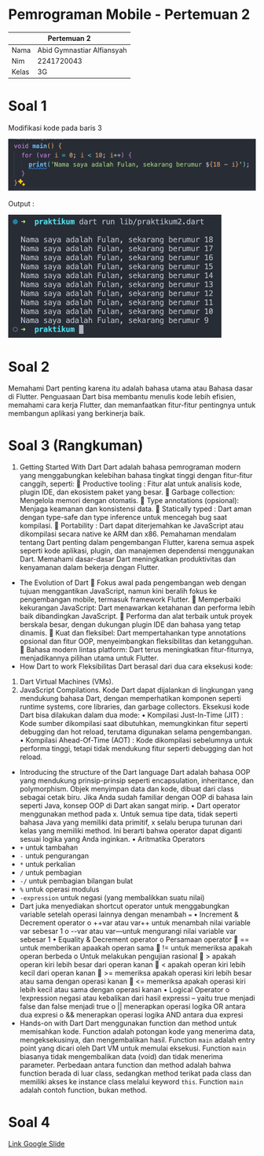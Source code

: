 # Pemrograman Mobile - Pertemuan 2

<table>
    <thead>
        <th style="text-align: center;" colspan="2">Pertemuan 2</th>
    </thead>
    <tbody>
        <tr>
            <td>Nama</td>
            <td>Abid Gymnastiar Alfiansyah</td>
        </tr>
        <tr>
            <td>Nim</td>
            <td>2241720043</td>
        </tr>
        <tr>
            <td>Kelas</td>
            <td>3G</td>
        </tr>
    </tbody>
</table>

# Soal 1

Modifikasi kode pada baris 3

![kode soal no 1](../../docs/pertemuan_02_1.png)

Output :

![hasil kode soal no 1](../../docs/pertemuan_02_2.png)

# Soal 2

Memahami Dart penting karena itu adalah bahasa utama atau Bahasa dasar di Flutter. Penguasaan Dart bisa membantu menulis kode lebih efisien, memahami cara kerja Flutter, dan memanfaatkan fitur-fitur pentingnya untuk membangun aplikasi yang berkinerja baik.

# Soal 3 (Rangkuman)

1. Getting Started With Dart
   Dart adalah bahasa pemrograman modern yang menggabungkan kelebihan bahasa tingkat tinggi dengan fitur-fitur canggih, seperti:
    Productive tooling : Fitur alat untuk analisis kode, plugin IDE, dan ekosistem paket yang besar.
    Garbage collection: Mengelola memori dengan otomatis.
    Type annotations (opsional): Menjaga keamanan dan konsistensi data.
    Statically typed : Dart aman dengan type-safe dan type inference untuk mencegah bug saat kompilasi.
    Portability : Dart dapat diterjemahkan ke JavaScript atau dikompilasi secara native ke ARM dan x86.
   Pemahaman mendalam tentang Dart penting dalam pengembangan Flutter, karena semua aspek seperti kode aplikasi, plugin, dan manajemen dependensi menggunakan Dart. Memahami dasar-dasar Dart meningkatkan produktivitas dan kenyamanan dalam bekerja dengan Flutter.

- The Evolution of Dart
   Fokus awal pada pengembangan web dengan tujuan menggantikan JavaScript, namun kini beralih fokus ke pengembangan mobile, termasuk framework Flutter.
   Memperbaiki kekurangan JavaScript: Dart menawarkan ketahanan dan performa lebih baik dibandingkan JavaScript.
   Performa dan alat terbaik untuk proyek berskala besar, dengan dukungan plugin IDE dan bahasa yang tetap dinamis.
   Kuat dan fleksibel: Dart mempertahankan type annotations opsional dan fitur OOP, menyeimbangkan fleksibilitas dan ketangguhan.
   Bahasa modern lintas platform: Dart terus meningkatkan fitur-fiturnya, menjadikannya pilihan utama untuk Flutter.
- How Dart to work
  Fleksibilitas Dart berasal dari dua cara eksekusi kode:

1. Dart Virtual Machines (VMs).
2. JavaScript Compilations.
   Kode Dart dapat dijalankan di lingkungan yang mendukung bahasa Dart, dengan memperhatikan komponen seperti runtime systems, core libraries, dan garbage collectors. Eksekusi kode Dart bisa dilakukan dalam dua mode:
   • Kompilasi Just-In-Time (JIT) : Kode sumber dikompilasi saat dibutuhkan, memungkinkan fitur seperti debugging dan hot reload, terutama digunakan selama pengembangan.
   • Kompilasi Ahead-Of-Time (AOT) : Kode dikompilasi sebelumnya untuk performa tinggi, tetapi tidak mendukung fitur seperti debugging dan hot reload.

- Introducing the structure of the Dart language
  Dart adalah bahasa OOP yang mendukung prinsip-prinsip seperti encapsulation, inheritance, dan polymorphism. Objek menyimpan data dan kode, dibuat dari class sebagai cetak biru. Jika Anda sudah familiar dengan OOP di bahasa lain seperti Java, konsep OOP di Dart akan sangat mirip.
  • Dart operator
  menggunakan method pada x. Untuk semua tipe data, tidak seperti bahasa Java yang memiliki data primitif, x selalu berupa turunan dari kelas yang memiliki method. Ini berarti bahwa operator dapat diganti sesuai logika yang Anda inginkan.
  • Aritmatika Operators
- `+` untuk tambahan
- `-` untuk pengurangan
- `*` untuk perkalian
- `/` untuk pembagian
- `-/` untuk pembagian bilangan bulat
- `%` untuk operasi modulus
- `-expression` untuk negasi (yang membalikkan suatu nilai)
- Dart juka menyediakan shortcut operator untuk menggabungkan variable setelah operasi lainnya dengan menambah `=`
  • Increment & Decrement operator
  o ++var atau var++ untuk menambah nilai variable var sebesar 1
  o --var atau var—untuk mengurangi nilai variable var sebesar 1
  • Equality & Decrement operator
  o Persamaan operator
   == untuk memberikan apaakah operan sama
   != untuk memeriksa apakah operan berbeda
  o Untuk melakukan pengujian rasional
   > apakah operan kiri lebih besar dari operan kanan
   < apakah operan kiri lebih kecil dari operan kanan
   >= memeriksa apakah operasi kiri lebih besar atau sama dengan operasi kanan
   <= memeriksa apakah operasi kiri lebih kecil atau sama dengan operasi kanan
  • Logical Operator
  o !expression negasi atau kebalikan dari hasil expressi – yaitu true menjadi false dan false menjadi true
  o || menerapkan operasi logika OR antara dua expresi
  o && menerapkan operasi logika AND antara dua expresi
- Hands-on with Dart
  Dart menggunakan function dan method untuk memisahkan kode. Function adalah potongan kode yang menerima data, mengeksekusinya, dan mengembalikan hasil. Function `main` adalah entry point yang dicari oleh Dart VM untuk memulai eksekusi. Function `main` biasanya tidak mengembalikan data (void) dan tidak menerima parameter.
  Perbedaan antara function dan method adalah bahwa function berada di luar class, sedangkan method terikat pada class dan memiliki akses ke instance class melalui keyword `this`. Function `main` adalah contoh function, bukan method.

# Soal 4

[Link Google Slide](https://docs.google.com/presentation/d/1hNlgt5Z8poUFuVDshPuh-j6CIzDtJiQ5S67-QvIeH2U/edit?usp=sharing)
